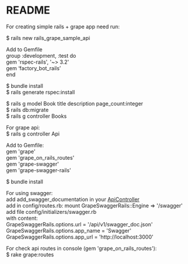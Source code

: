 # README

For creating simple rails + grape app need run:  

$ rails new rails_grape_sample_api  

Add to Gemfile  
group :development, :test do  
  gem 'rspec-rails', '~> 3.2'  
  gem ‘factory_bot_rails’  
end  

$ bundle install  
$ rails generate rspec:install  

$ rails g model Book title description page_count:integer  
$ rails db:migrate  
$ rails g controller Books  

For grape api:  
$ rails g controller Api  

Add to Gemfile:  
gem 'grape'  
gem 'grape_on_rails_routes'  
gem 'grape-swagger'  
gem 'grape-swagger-rails'  

$ bundle install  

For using swagger:   
add add_swagger_documentation in your [ApiController](https://github.com/RoR-learning/rails.grape.sample.app/blob/master/app/controllers/api_controller.rb)  
add in config/routes.rb: mount GrapeSwaggerRails::Engine => '/swagger'  
add file config/initializers/swagger.rb  
with content:  
  GrapeSwaggerRails.options.url      = '/api/v1/swagger_doc.json'  
  GrapeSwaggerRails.options.app_name = 'Swagger'  
  GrapeSwaggerRails.options.app_url  = 'http://localhost:3000'  


For check api routes in console (gem 'grape_on_rails_routes'):  
$ rake grape:routes  
